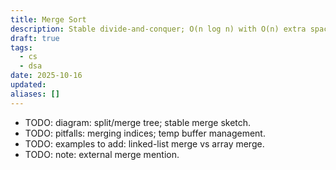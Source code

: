 ```yaml
---
title: Merge Sort
description: Stable divide-and-conquer; O(n log n) with O(n) extra space.
draft: true
tags:
  - cs
  - dsa
date: 2025-10-16
updated:
aliases: []
---
```

- TODO: diagram: split/merge tree; stable merge sketch.
- TODO: pitfalls: merging indices; temp buffer management.
- TODO: examples to add: linked-list merge vs array merge.
- TODO: note: external merge mention.
